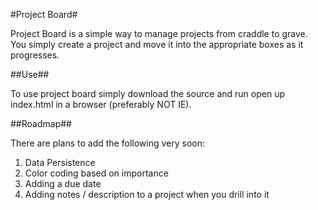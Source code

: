 #Project Board#

Project Board is a simple way to manage projects from craddle to grave. You simply create a project and move it into the appropriate boxes as it progresses.

##Use##

To use project board simply download the source and run open up index.html in a browser (preferably NOT IE).

##Roadmap##

There are plans to add the following very soon:

1) Data Persistence
2) Color coding based on importance
3) Adding a due date
4) Adding notes / description to a project when you drill into it